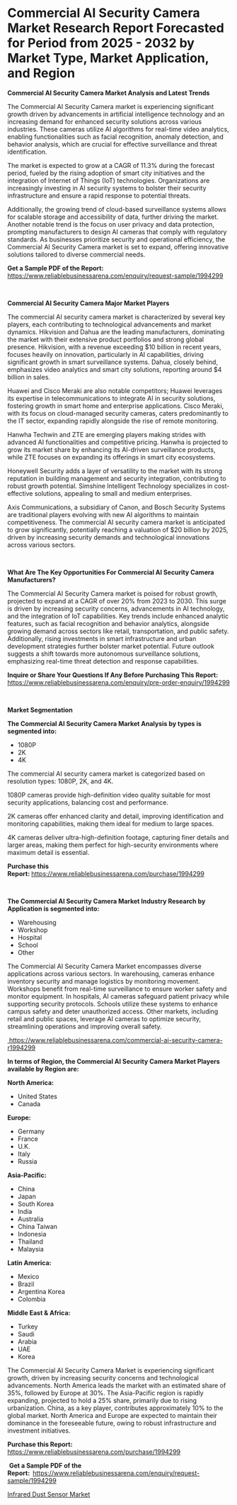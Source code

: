 <p><h1>Commercial AI Security Camera Market Research Report Forecasted for Period from 2025 -  2032 by Market Type, Market Application, and Region</h1></p><p><strong>Commercial AI Security Camera Market Analysis and Latest Trends</strong></p>
<p><p>The Commercial AI Security Camera market is experiencing significant growth driven by advancements in artificial intelligence technology and an increasing demand for enhanced security solutions across various industries. These cameras utilize AI algorithms for real-time video analytics, enabling functionalities such as facial recognition, anomaly detection, and behavior analysis, which are crucial for effective surveillance and threat identification. </p><p>The market is expected to grow at a CAGR of 11.3% during the forecast period, fueled by the rising adoption of smart city initiatives and the integration of Internet of Things (IoT) technologies. Organizations are increasingly investing in AI security systems to bolster their security infrastructure and ensure a rapid response to potential threats. </p><p>Additionally, the growing trend of cloud-based surveillance systems allows for scalable storage and accessibility of data, further driving the market. Another notable trend is the focus on user privacy and data protection, prompting manufacturers to design AI cameras that comply with regulatory standards. As businesses prioritize security and operational efficiency, the Commercial AI Security Camera market is set to expand, offering innovative solutions tailored to diverse commercial needs.</p></p>
<p><strong>Get a Sample PDF of the Report:&nbsp;</strong> <a href="https://www.reliablebusinessarena.com/enquiry/request-sample/1994299?utm_campaign=3270&utm_medium=2&utm_source=Github&utm_content=ia&utm_term=07042025&utm_id=commercial-ai-security-camera">https://www.reliablebusinessarena.com/enquiry/request-sample/1994299</a></p>
<p>&nbsp;</p>
<p><strong>Commercial AI Security Camera Major Market Players</strong></p>
<p><p>The commercial AI security camera market is characterized by several key players, each contributing to technological advancements and market dynamics. Hikvision and Dahua are the leading manufacturers, dominating the market with their extensive product portfolios and strong global presence. Hikvision, with a revenue exceeding $10 billion in recent years, focuses heavily on innovation, particularly in AI capabilities, driving significant growth in smart surveillance systems. Dahua, closely behind, emphasizes video analytics and smart city solutions, reporting around $4 billion in sales.</p><p>Huawei and Cisco Meraki are also notable competitors; Huawei leverages its expertise in telecommunications to integrate AI in security solutions, fostering growth in smart home and enterprise applications. Cisco Meraki, with its focus on cloud-managed security cameras, caters predominantly to the IT sector, expanding rapidly alongside the rise of remote monitoring.</p><p>Hanwha Techwin and ZTE are emerging players making strides with advanced AI functionalities and competitive pricing. Hanwha is projected to grow its market share by enhancing its AI-driven surveillance products, while ZTE focuses on expanding its offerings in smart city ecosystems.</p><p>Honeywell Security adds a layer of versatility to the market with its strong reputation in building management and security integration, contributing to robust growth potential. Simshine Intelligent Technology specializes in cost-effective solutions, appealing to small and medium enterprises.</p><p>Axis Communications, a subsidiary of Canon, and Bosch Security Systems are traditional players evolving with new AI algorithms to maintain competitiveness. The commercial AI security camera market is anticipated to grow significantly, potentially reaching a valuation of $20 billion by 2025, driven by increasing security demands and technological innovations across various sectors.</p></p>
<p>&nbsp;</p>
<p><strong>What Are The Key Opportunities For Commercial AI Security Camera Manufacturers?</strong></p>
<p><p>The Commercial AI Security Camera market is poised for robust growth, projected to expand at a CAGR of over 20% from 2023 to 2030. This surge is driven by increasing security concerns, advancements in AI technology, and the integration of IoT capabilities. Key trends include enhanced analytic features, such as facial recognition and behavior analytics, alongside growing demand across sectors like retail, transportation, and public safety. Additionally, rising investments in smart infrastructure and urban development strategies further bolster market potential. Future outlook suggests a shift towards more autonomous surveillance solutions, emphasizing real-time threat detection and response capabilities.</p></p>
<p><strong>Inquire or Share Your Questions If Any Before Purchasing This Report:</strong> <a href="https://www.reliablebusinessarena.com/enquiry/pre-order-enquiry/1994299?utm_campaign=3270&utm_medium=2&utm_source=Github&utm_content=ia&utm_term=07042025&utm_id=commercial-ai-security-camera">https://www.reliablebusinessarena.com/enquiry/pre-order-enquiry/1994299</a></p>
<p>&nbsp;</p>
<p><strong>Market Segmentation</strong></p>
<p><strong>The Commercial AI Security Camera Market Analysis by types is segmented into:</strong></p>
<p><ul><li>1080P</li><li>2K</li><li>4K</li></ul></p>
<p><p>The commercial AI security camera market is categorized based on resolution types: 1080P, 2K, and 4K. </p><p>1080P cameras provide high-definition video quality suitable for most security applications, balancing cost and performance. </p><p>2K cameras offer enhanced clarity and detail, improving identification and monitoring capabilities, making them ideal for medium to large spaces. </p><p>4K cameras deliver ultra-high-definition footage, capturing finer details and larger areas, making them perfect for high-security environments where maximum detail is essential.</p></p>
<p><strong>Purchase this Report:&nbsp;</strong><a href="https://www.reliablebusinessarena.com/purchase/1994299?utm_campaign=3270&utm_medium=2&utm_source=Github&utm_content=ia&utm_term=07042025&utm_id=commercial-ai-security-camera">https://www.reliablebusinessarena.com/purchase/1994299</a></p>
<p>&nbsp;</p>
<p><strong>The Commercial AI Security Camera Market Industry Research by Application is segmented into:</strong></p>
<p><ul><li>Warehousing</li><li>Workshop</li><li>Hospital</li><li>School</li><li>Other</li></ul></p>
<p><p>The Commercial AI Security Camera Market encompasses diverse applications across various sectors. In warehousing, cameras enhance inventory security and manage logistics by monitoring movement. Workshops benefit from real-time surveillance to ensure worker safety and monitor equipment. In hospitals, AI cameras safeguard patient privacy while supporting security protocols. Schools utilize these systems to enhance campus safety and deter unauthorized access. Other markets, including retail and public spaces, leverage AI cameras to optimize security, streamlining operations and improving overall safety.</p></p>
<p><a href="https://www.reliablebusinessarena.com/commercial-ai-security-camera-r1994299?utm_campaign=3270&utm_medium=2&utm_source=Github&utm_content=ia&utm_term=07042025&utm_id=commercial-ai-security-camera">&nbsp;https://www.reliablebusinessarena.com/commercial-ai-security-camera-r1994299</a></p>
<p><strong>In terms of Region, the Commercial AI Security Camera Market Players available by Region are:</strong></p>
<p>
    <p> <strong> North America: </strong>
        <ul>
            <li>United States</li>
            <li>Canada</li>
        </ul>
        </p> 
    <p> <strong> Europe: </strong>
        <ul>
            <li>Germany</li>
            <li>France</li>
            <li>U.K.</li>
            <li>Italy</li>
            <li>Russia</li>
        </ul>
        </p> 
    <p> <strong> Asia-Pacific: </strong>
        <ul>
            <li>China</li>
            <li>Japan</li>
            <li>South Korea</li>
            <li>India</li>
            <li>Australia</li>
            <li>China Taiwan</li>
            <li>Indonesia</li>
            <li>Thailand</li>
            <li>Malaysia</li>
        </ul>
        </p> 
    <p> <strong> Latin America: </strong>
        <ul>
            <li>Mexico</li>
            <li>Brazil</li>
            <li>Argentina Korea</li>
            <li>Colombia</li>
        </ul>
        </p> 
    <p> <strong> Middle East & Africa: </strong>
        <ul>
            <li>Turkey</li>
            <li>Saudi</li>
            <li>Arabia</li>
            <li>UAE</li>
            <li>Korea</li>
        </ul>
    </p>
    </p>
<p><p>The Commercial AI Security Camera Market is experiencing significant growth, driven by increasing security concerns and technological advancements. North America leads the market with an estimated share of 35%, followed by Europe at 30%. The Asia-Pacific region is rapidly expanding, projected to hold a 25% share, primarily due to rising urbanization. China, as a key player, contributes approximately 10% to the global market. North America and Europe are expected to maintain their dominance in the foreseeable future, owing to robust infrastructure and investment initiatives.</p></p>
<p><strong>Purchase this Report: </strong><a href="https://www.reliablebusinessarena.com/purchase/1994299?utm_campaign=3270&utm_medium=2&utm_source=Github&utm_content=ia&utm_term=07042025&utm_id=commercial-ai-security-camera">https://www.reliablebusinessarena.com/purchase/1994299</a></p>
<p>&nbsp;<strong>Get a Sample PDF of the Report:&nbsp;&nbsp;</strong><a href="https://www.reliablebusinessarena.com/enquiry/request-sample/1994299?utm_campaign=3270&utm_medium=2&utm_source=Github&utm_content=ia&utm_term=07042025&utm_id=commercial-ai-security-camera">https://www.reliablebusinessarena.com/enquiry/request-sample/1994299</a></p>
<p><strong></strong></p>
<p><p><a href="https://github.com/daemluari/Market-Research-Report-List-1/blob/main/infrared-dust-sensor-market.md?utm_campaign=3270&utm_medium=2&utm_source=Github&utm_content=ia&utm_term=07042025&utm_id=commercial-ai-security-camera">Infrared Dust Sensor Market</a></p></p>